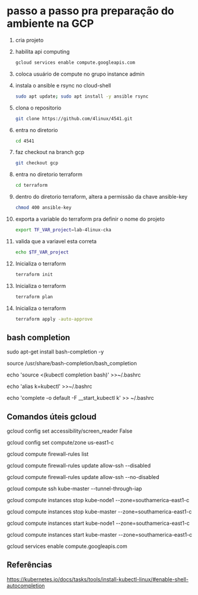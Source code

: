 # passo a passo pra preparação do ambiente na GCP

1. cria projeto
1. habilita api computing

    ```sh
    gcloud services enable compute.googleapis.com
    ```

1. coloca usuário de compute no grupo instance admin
1. instala o ansible e rsync no cloud-shell

    ```sh
    sudo apt update; sudo apt install -y ansible rsync
    ```

1. clona o repositorio

    ```sh
    git clone https://github.com/4linux/4541.git
    ```

1. entra no diretorio

    ```sh
    cd 4541
    ```

1. faz checkout na branch gcp

    ```sh
    git checkout gcp
    ```

1. entra no diretorio terraform

    ```sh
    cd terraform
    ```

1. dentro do diretorio terraform, altera a permissão da chave ansible-key

    ```sh
    chmod 400 ansible-key
    ```

1. exporta a variable do terraform pra definir o nome do projeto

    ```sh
    export TF_VAR_project=lab-4linux-cka
    ```

1. valida que a variavel esta correta

    ```sh
    echo $TF_VAR_project
    ```

1. Inicializa o terraform

    ```sh
    terraform init
    ```


1. Inicializa o terraform

    ```sh
    terraform plan
    ```

1. Inicializa o terraform

    ```sh
    terraform apply -auto-approve

    ```

## bash completion

sudo apt-get install bash-completion -y

source /usr/share/bash-completion/bash_completion

echo 'source <(kubectl completion bash)' >>~/.bashrc

echo 'alias k=kubectl' >>~/.bashrc

echo 'complete -o default -F __start_kubectl k' >> ~/.bashrc

## Comandos úteis gcloud

gcloud config set accessibility/screen_reader False

gcloud config set compute/zone us-east1-c

gcloud compute firewall-rules list

gcloud compute firewall-rules update allow-ssh --disabled

gcloud compute firewall-rules update allow-ssh --no-disabled

gcloud compute ssh kube-master --tunnel-through-iap

gcloud compute instances stop kube-node1 --zone=southamerica-east1-c

gcloud compute instances stop kube-master --zone=southamerica-east1-c

gcloud compute instances start kube-node1 --zone=southamerica-east1-c

gcloud compute instances start kube-master --zone=southamerica-east1-c 

gcloud services enable compute.googleapis.com

## Referências

https://kubernetes.io/docs/tasks/tools/install-kubectl-linux/#enable-shell-autocompletion